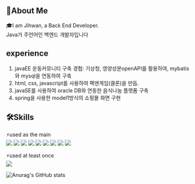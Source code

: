 ## 🚀About Me
🎓I am Jihwan, a Back End Developer. \
Java가 주언어인 백엔드 개발자입니다

## experience
1. javaEE 운동커뮤니티 구축 경험: 기상청, 영양성분openAPI를 활용하여, mybatis 와 mysql을 연동하여 구축
2. html, css, javascript를 사용하여 팩맨게임(클론)을 만듬.
3. javaSE를 사용하여 oracle DB와 연동한 음식나눔 플랫폼 구축
4. spring을 사용한 model1방식의 쇼핑몰 화면 구현

## 🛠️Skills
⚡used as the main \
<img src="https://img.shields.io/badge/java-F37C20?style=for-the-badge&logo=java&logoColor=white">
 <img src="https://img.shields.io/badge/html5-E34F26?style=for-the-badge&logo=html5&logoColor=white"> <img src="https://img.shields.io/badge/mysql-4479A1?style=for-the-badge&logo=mysql&logoColor=white"> <img src="https://img.shields.io/badge/github-181717?style=for-the-badge&logo=github&logoColor=white"> <img src="https://img.shields.io/badge/git-F05032?style=for-the-badge&logo=git&logoColor=white"> <img src="https://img.shields.io/badge/javascript-F7DF1E?style=for-the-badge&logo=javascript&logoColor=white"> <img src="https://img.shields.io/badge/spring-6DB33F?style=for-the-badge&logo=spring&logoColor=white"> <img src="https://img.shields.io/badge/apachemaven-C71A36?style=for-the-badge&logo=apachemaven&logoColor=white"> <img src="https://img.shields.io/badge/vuedotjs-4FC08D?style=for-the-badge&logo=vuedotjs&logoColor=white">

⚡used at least once \
<img src="https://img.shields.io/badge/linux-F7DF1E?style=for-the-badge&logo=linux&logoColor=white">


![Anurag's GitHub stats](https://github-readme-stats.vercel.app/api?username=lukejihwan&show_icons=true&theme=radical)

<!--
**lukejihwan/lukejihwan** is a ✨ _special_ ✨ repository because its `README.md` (this file) appears on your GitHub profile.

Here are some ideas to get you started:

- 🔭 I’m currently working on ...
- 🌱 I’m currently learning ...
- 👯 I’m looking to collaborate on ...
- 🤔 I’m looking for help with ...
- 💬 Ask me about ...
- 📫 How to reach me: ...
- 😄 Pronouns: ...
- ⚡ Fun fact: ...
-->
